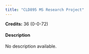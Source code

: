 ```yaml
---
title: "CLD895 MS Research Project"
---
```

**Credits:** 36 (0-0-72)

#### Description
No description available.